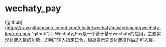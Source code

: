 # wechaty_pay
![github](https://raw.githubusercontent.com/chatie/wechaty/master/image/wechaty-logo-en.png “github”)；
  Wechaty_Pay是一个基于基于wechaty的应用，主要实现付费入群的功能，即用户输入指定口令，根据提示完成付费操作后即可入群。
